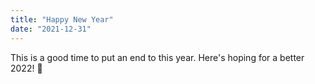 ```yaml
---
title: "Happy New Year"
date: "2021-12-31"
---
```


This is a good time to put an end to this year. Here's hoping for a better 2022! 🥳
